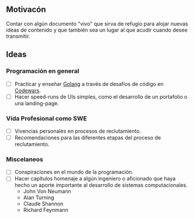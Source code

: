 ## Motivacón
Contar con algún documento "vivo" que sirva de refugio para alojar nuevas ideas de contenido y que también sea un lugar al que acudir cuando desee transmitir.

## Ideas

### Programación en general
- [ ] Practicar y enseñar [Golang](https://go.dev/doc/) a través de desafíos de código en [Codewars](https://www.codewars.com/).
- [ ] Hacer speed-runs de UIs simples, como el desarrollo de un portafolio o una landing-page.

### Vida Profesional como SWE
- [ ] Vivencias personales en procesos de reclutamiento.
- [ ] Recomendaciones para las diferentes etapas del proceso de reclutamiento.

### Miscelaneos
- [ ] Conspiraciones en el mundo de la programación.
- [ ] Hacer capítulos homenaje a algún ingeniero o aficionado que haya hecho un aporte importante al desarrollo de sistemas computacionales.
  - John Von Neumann
  - Alan Turning
  - Claude Shannon
  - Richard Feynmann
